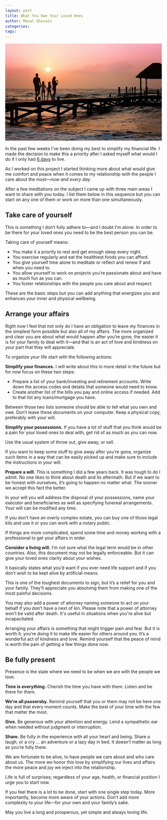 ```yaml
---
layout: post
title: What You Owe Your Loved Ones
author: Manal Ghosain
categories:
tags:
---
```


![Time with family](/images/loved.jpg) 

In the past few weeks I've been doing my best to simplify my financial life. I made the decision to make this a priority after I asked myself what would I do if I only had [6 days](/simplify-your-life/) to live. 

As I worked on this project I started thinking more about what would give me comfort and peace when it comes to my relationship with the people I care about the most—_now and every day_. 

After a few meditations on the subject I came up with three main areas I want to share with you today. I list them below in this sequence but you can start on any one of them or work on more than one simultaneously. 

## Take care of yourself

This is something I don’t fully adhere to—and I doubt I'm alone. In order to be there for your loved ones you need to be the best person you can be. 

Taking care of yourself means: 

  * You make it a priority to rest and get enough sleep every night.
  * You exercise regularly and eat the healthiest foods you can afford.
  * You give yourself time alone to meditate or reflect and renew if and when you need to.
  * You allow yourself to work on projects you’re passionate about and have as much fun as you can.
  * You foster relationships with the people you care about and respect.

These are the basic steps but you can add anything that energizes you and enhances your inner and physical wellbeing. 

## Arrange your affairs

Right now I feel that not only do I have an obligation to leave my finances in the simplest form possible but also all of my affairs. The more organized and clear you are about what would happen after you’re gone, the easier it is for your family to deal with it—and that is an act of love and kindness on your part that they will appreciate. 

To organize your life start with the following actions:  

**Simplify your finances.** I will write about this in more detail in the future but for now focus on these two steps: 

  * Prepare a list of your bank/investing and retirement accounts. Write down the access codes and details that someone would need to know.
  * Create another list of the bills you pay and online access if needed. Add to that list any loans/mortgage you have.

Between those two lists someone should be able to tell what you own and owe. Don’t leave these documents on your computer. Keep a physical copy, preferably with your will. 

**Simplify your possessions.** If you have a lot of stuff that you think would be a pain for your loved ones to deal with, get rid of as much as you can now. 

Use the usual system of throw out, give away, or sell. 

If you want to keep some stuff to give away after you’re gone, organize such items in a way that can be easily picked up and make sure to include the instructions in your will. 

**Prepare a will.** This is something I did a few years back. It was tough to do I admit. No one likes to think about death and its aftermath. But if we want to be honest with ourselves, it’s going to happen no matter what. The sooner we accept this fact the better. 

In your will you will address the disposal of your possessions, name your executor and beneficiaries as well as specifying funereal arrangements. Your will can be modified any time. 

If you don’t have an overly complex estate, you can buy one of those legal kits and use it or you can work with a notary public. 

If things are more complicated, spend some time and money working with a professional to get your affairs in order. 

**Consider a living will.** I’m not sure what the legal term would be in other countries. Also, this document may not be legally enforceable. But it can give your loved ones clarity about your wishes. 

It basically states what you’d want if you ever need life support and if you don’t wish to be kept alive by artificial means. 

This is one of the toughest documents to sign, but it’s a relief for you and your family. They’ll appreciate you absolving them from making one of the most painful decisions. 

You may also add a power of attorney naming someone to act on your behalf if you don’t have a next of kin. Please note that a power of attorney won't be valid after death. It's useful in situations when you're alive but incapacitated. 

Arranging your affairs is something that might trigger pain and fear. But it is worth it; you’re doing it to make life easier for others around you. It’s a wonderful act of kindness and love. Remind yourself that the peace of mind is worth the pain of getting a few things done now. 

## Be fully present

Presence is the state where we need to be when we are with the people we love. 

**Time is everything.** Cherish the time you have with them. Listen and be there for them. 

**We’re all passersby.** Remind yourself that you or them may not be here one day and that every moment counts. Make the best of your time with the few that matter the most. 

**Give.** Be generous with your attention and energy. Lend a sympathetic ear when needed without judgment or interruption. 

**Share.** Be fully in the experience with all your heart and being. Share a laugh, or a cry … an adventure or a lazy day in bed. It doesn’t matter as long as you’re fully there. 

We are fortunate to be alive, to have people we care about and who care about us. The more we honor this love by simplifying our lives and affairs the more peace and joy we inject into the relationship. 

Life is full of surprises; regardless of your age, health, or financial position I urge you to start now. 

If you feel there is a lot to be done, start with one single step today. More importantly, become more aware of your actions. Don’t add more complexity to your life—for your own and your family’s sake. 

May you live a long and prosperous, yet simple and always loving life.